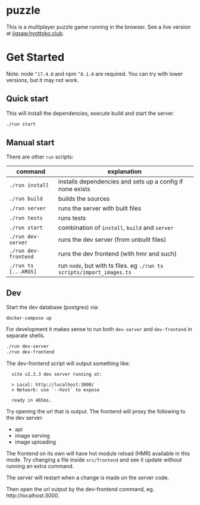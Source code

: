 # puzzle

This is a multiplayer puzzle game running in the browser.
See a live version at [jigsaw.hyottoko.club].

# Get Started

Note: node `^17.4.0` and npm `^8.1.0` are required. You can try with
lower versions, but it may not work.

## Quick start

This will install the dependencies, execute build and start the server.
```sh
./run start
```

## Manual start

There are other `run` scripts:

command              | explanation
---------------------|----------------------------------------
`./run install`      | installs dependencies and sets up a config if none exists
`./run build`        | builds the sources
`./run server`       | runs the server with built files
`./run tests`        | runs tests
`./run start`        | combination of `install`, `build` and `server`
`./run dev-server`   | runs the dev server (from unbuilt files)
`./run dev-frontend` | runs the dev frontend (with hmr and such)
`./run ts [...ARGS]` | run `node`, but with ts files. eg `./run ts scripts/import_images.ts`

## Dev

Start the dev database (postgres) via:
```
docker-compose up
```

For development it makes sense to run both `dev-server` and `dev-frontend`
in separate shells.

```sh
./run dev-server
./run dev-frontend
```

The dev-frontend script will output something like:
```
  vite v2.3.3 dev server running at:

  > Local: http://localhost:3000/
  > Network: use `--host` to expose

  ready in 465ms.
```

Try opening the url that is output.
The frontend will proxy the following to the dev server:

- api
- image serving
- image uploading

The frontend on its own will have hot module reload (HMR) available
in this mode. Try changing a file inside `src/frontend` and see it
update without running an extra command.

The server will restart when a change is made on the server code.

Then open the url output by the dev-frontend command, eg. http://localhost:3000.


[jigsaw.hyottoko.club]: https://jigsaw.hyottoko.club
